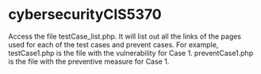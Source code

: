 # cybersecurityCIS5370
Access the file testCase_list.php. It will list out all the links of the pages used for each of the test cases and prevent cases. 
For example, testCase1.php is the file with the vulnerability for Case 1. preventCase1.php is the file with the preventive measure for Case 1. 

